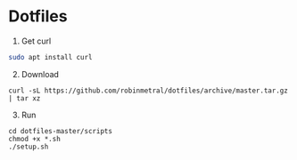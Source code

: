 # Dotfiles

1. Get curl

```bash
sudo apt install curl
```

2. Download

```
curl -sL https://github.com/robinmetral/dotfiles/archive/master.tar.gz | tar xz
```

3. Run

```
cd dotfiles-master/scripts
chmod +x *.sh
./setup.sh
```
